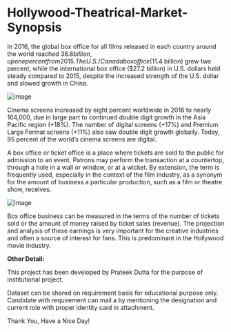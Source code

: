 # Hollywood-Theatrical-Market-Synopsis

In 2016, the global box office for all films released in each country around the world reached $38.6 billion, up one percent from 2015. The U.S./Canada box office ($11.4 billion) grew two percent, while the international box office ($27.2 billion) in U.S. dollars held steady compared to 2015, despite the increased strength of the U.S. dollar and slowed growth in China.

![image](https://user-images.githubusercontent.com/62097113/147399300-387bdae7-00f9-4dbd-8b7f-df1a7a321da3.png)

Cinema screens increased by eight percent worldwide in 2016 to nearly 164,000, due in large part to continued double digit growth in the Asia Pacific region (+18%). The number of digital screens (+17%) and Premium Large Format screens (+11%) also saw double digit growth globally. Today, 95 percent of the world’s cinema screens are digital.

A box office or ticket office is a place where tickets are sold to the public for admission to an event. Patrons may perform the transaction at a countertop, through a hole in a wall or window, or at a wicket. By extension, the term is frequently used, especially in the context of the film industry, as a synonym for the amount of business a particular production, such as a film or theatre show, receives.

![image](https://user-images.githubusercontent.com/62097113/147399336-b979a212-2700-402b-85cf-bbb9c32cc43c.png)

Box office business can be measured in the terms of the number of tickets sold or the amount of money raised by ticket sales (revenue). The projection and analysis of these earnings is very important for the creative industries and often a source of interest for fans. This is predominant in the Hollywood movie industry.

**Other Detail:**

This project has been developed by Prateek Dutta for the purpose of institutional project.

Dataset can be shared on requirement basis for educational purpose only. Candidate with requirement can mail a by mentioning the designation and current role with proper identity card in attachment.

Thank You, Have a Nice Day!
